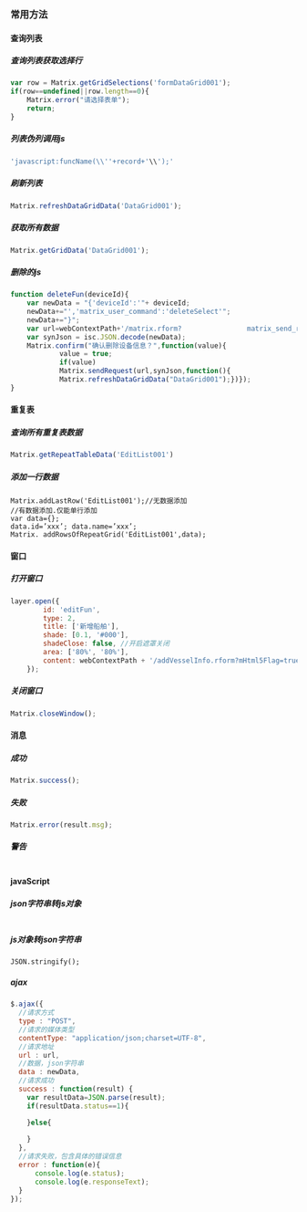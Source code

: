 ### 常用方法

#### 查询列表

##### 查询列表获取选择行

```js
var row = Matrix.getGridSelections('formDataGrid001');
if(row==undefined||row.length==0){
	Matrix.error("请选择表单");
	return;
}
```
##### 列表伪列调用js

```js
'javascript:funcName(\\''+record+'\\');'
```

##### 刷新列表

```js
Matrix.refreshDataGridData('DataGrid001');
```

##### 获取所有数据

```js
Matrix.getGridData('DataGrid001');
```

##### 删除的js

```js
function deleteFun(deviceId){
	var newData = "{'deviceId':'"+ deviceId; 
	newData+="','matrix_user_command':'deleteSelect'";
	newData+="}";
	var url=webContextPath+'/matrix.rform?				  matrix_send_request=true&matrix_form_tid='+document.getElementById("	matrix_form_tid").value;
	var synJson = isc.JSON.decode(newData);
	Matrix.confirm("确认删除设备信息？",function(value){
			value = true;
			if(value)
			Matrix.sendRequest(url,synJson,function(){
			Matrix.refreshDataGridData("DataGrid001");})});
}
```

#### 重复表

##### 查询所有重复表数据

```js
Matrix.getRepeatTableData('EditList001')
```

##### 添加一行数据

```
Matrix.addLastRow('EditList001');//无数据添加
//有数据添加.仅能单行添加
var data={};
data.id=’xxx’; data.name=’xxx’;
Matrix. addRowsOfRepeatGrid('EditList001',data);
```



#### 窗口

##### 打开窗口

```js
layer.open({
        id: 'editFun',
        type: 2,
        title: ['新增船舶'],
        shade: [0.1, '#000'],
        shadeClose: false, //开启遮罩关闭
        area: ['80%', '80%'],
        content: webContextPath + '/addVesselInfo.rform?mHtml5Flag=true',
    });
```

##### 关闭窗口

```js
Matrix.closeWindow();
```





#### 消息

##### 成功

```js
Matrix.success();
```

##### 失败

```js
Matrix.error(result.msg);
```

##### 警告

```js

```





#### javaScript

##### json字符串转js对象

```

```

##### js对象转json字符串

``` 
JSON.stringify();
```

 

##### ajax

```js
$.ajax({
  //请求方式
  type : "POST",
  //请求的媒体类型
  contentType: "application/json;charset=UTF-8",
  //请求地址
  url : url,
  //数据，json字符串
  data : newData,
  //请求成功
  success : function(result) {
    var resultData=JSON.parse(result);
    if(resultData.status==1){

    }else{
      
    }
  },
  //请求失败，包含具体的错误信息
  error : function(e){
      console.log(e.status);
      console.log(e.responseText);
  }
});
```

